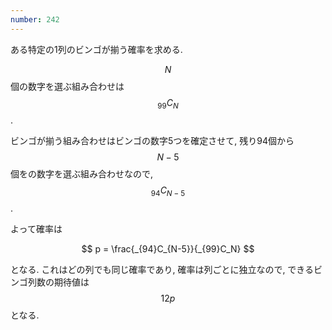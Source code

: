 ```yaml
---
number: 242
---
```

ある特定の1列のビンゴが揃う確率を求める.

$$ N $$ 個の数字を選ぶ組み合わせは $$ _{99}C_N $$.

ビンゴが揃う組み合わせはビンゴの数字5つを確定させて, 残り94個から $$ N-5 $$ 個をの数字を選ぶ組み合わせなので, $$ _{94}C_{N-5} $$.

よって確率は

$$
p = \frac{_{94}C_{N-5}}{_{99}C_N}
$$

となる. これはどの列でも同じ確率であり, 確率は列ごとに独立なので, できるビンゴ列数の期待値は $$ 12p $$ となる.
